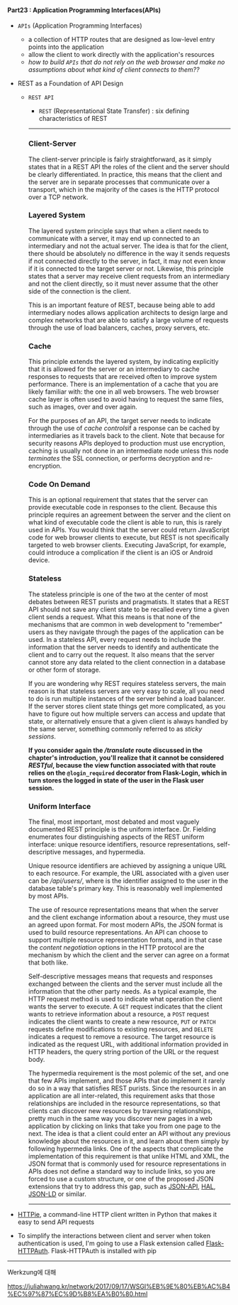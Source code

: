 #### Part23 : Application Programming Interfaces(APIs)

* `APIs` (Application Programming Interfaces)
  * a collection of HTTP routes that are designed as low-level entry points into the application
  * allow the client to work directly with the application's resources
  * *how to build `APIs` that do not rely on the web browser and make no assumptions about what kind of client connects to them??*



* REST as a Foundation of API Design

  * `REST API`

    * `REST` (Representational State Transfer) : six defining characteristics of REST

    ---

    ### Client-Server

    The client-server principle is fairly straightforward, as it simply states that in a REST API the roles of the client and the server should be clearly differentiated. In practice, this means that the client and the server are in separate processes that communicate over a transport, which in the majority of the cases is the HTTP protocol over a TCP network.

    ### Layered System

    The layered system principle says that when a client needs to communicate with a server, it may end up connected to an intermediary and not the actual server. The idea is that for the client, there should be absolutely no difference in the way it sends requests if not connected directly to the server, in fact, it may not even know if it is connected to the target server or not. Likewise, this principle states that a server may receive client requests from an intermediary and not the client directly, so it must never assume that the other side of the connection is the client.

    This is an important feature of REST, because being able to add intermediary nodes allows application architects to design large and complex networks that are able to satisfy a large volume of requests through the use of load balancers, caches, proxy servers, etc.

    ### Cache

    This principle extends the layered system, by indicating explicitly that it is allowed for the server or an intermediary to cache responses to requests that are received often to improve system performance. There is an implementation of a cache that you are likely familiar with: the one in all web browsers. The web browser cache layer is often used to avoid having to request the same files, such as images, over and over again.

    For the purposes of an API, the target server needs to indicate through the use of *cache controls*if a response can be cached by intermediaries as it travels back to the client. Note that because for security reasons APIs deployed to production must use encryption, caching is usually not done in an intermediate node unless this node *terminates* the SSL connection, or performs decryption and re-encryption.

    ### Code On Demand

    This is an optional requirement that states that the server can provide executable code in responses to the client. Because this principle requires an agreement between the server and the client on what kind of executable code the client is able to run, this is rarely used in APIs. You would think that the server could return JavaScript code for web browser clients to execute, but REST is not specifically targeted to web browser clients. Executing JavaScript, for example, could introduce a complication if the client is an iOS or Android device.

    ### Stateless

    The stateless principle is one of the two at the center of most debates between REST purists and pragmatists. It states that a REST API should not save any client state to be recalled every time a given client sends a request. What this means is that none of the mechanisms that are common in web development to "remember" users as they navigate through the pages of the application can be used. In a stateless API, every request needs to include the information that the server needs to identify and authenticate the client and to carry out the request. It also means that the server cannot store any data related to the client connection in a database or other form of storage.

    If you are wondering why REST requires stateless servers, the main reason is that stateless servers are very easy to scale, all you need to do is run multiple instances of the server behind a load balancer. If the server stores client state things get more complicated, as you have to figure out how multiple servers can access and update that state, or alternatively ensure that a given client is always handled by the same server, something commonly referred to as *sticky sessions*.

    **If you consider again the */translate* route discussed in the chapter's introduction, you'll realize that it cannot be considered *RESTful*, because the view function associated with that route relies on the `@login_required` decorator from Flask-Login, which in turn stores the logged in state of the user in the Flask user session.**

    ### Uniform Interface

    The final, most important, most debated and most vaguely documented REST principle is the uniform interface. Dr. Fielding enumerates four distinguishing aspects of the REST uniform interface: unique resource identifiers, resource representations, self-descriptive messages, and hypermedia.

    Unique resource identifiers are achieved by assigning a unique URL to each resource. For example, the URL associated with a given user can be */api/users/<user-id>*, where *<user-id>* is the identifier assigned to the user in the database table's primary key. This is reasonably well implemented by most APIs.

    The use of resource representations means that when the server and the client exchange information about a resource, they must use an agreed upon format. For most modern APIs, the JSON format is used to build resource representations. An API can choose to support multiple resource representation formats, and in that case the *content negotiation* options in the HTTP protocol are the mechanism by which the client and the server can agree on a format that both like.

    Self-descriptive messages means that requests and responses exchanged between the clients and the server must include all the information that the other party needs. As a typical example, the HTTP request method is used to indicate what operation the client wants the server to execute. A `GET` request indicates that the client wants to retrieve information about a resource, a `POST` request indicates the client wants to create a new resource, `PUT` or `PATCH` requests define modifications to existing resources, and `DELETE` indicates a request to remove a resource. The target resource is indicated as the request URL, with additional information provided in HTTP headers, the query string portion of the URL or the request body.

    The hypermedia requirement is the most polemic of the set, and one that few APIs implement, and those APIs that do implement it rarely do so in a way that satisfies REST purists. Since the resources in an application are all inter-related, this requirement asks that those relationships are included in the resource representations, so that clients can discover new resources by traversing relationships, pretty much in the same way you discover new pages in a web application by clicking on links that take you from one page to the next. The idea is that a client could enter an API without any previous knowledge about the resources in it, and learn about them simply by following hypermedia links. One of the aspects that complicate the implementation of this requirement is that unlike HTML and XML, the JSON format that is commonly used for resource representations in APIs does not define a standard way to include links, so you are forced to use a custom structure, or one of the proposed JSON extensions that try to address this gap, such as [JSON-API](http://jsonapi.org/), [HAL](http://stateless.co/hal_specification.html), [JSON-LD](https://json-ld.org/) or similar.

    ----



*  [HTTPie](https://httpie.org/), a command-line HTTP client written in Python that makes it easy to send API requests
* To simplify the interactions between client and server when token authentication is used, I'm going to use a Flask extension called [Flask-HTTPAuth](https://flask-httpauth.readthedocs.io/). Flask-HTTPAuth is installed with pip



---

Werkzung에 대해

https://juliahwang.kr/network/2017/09/17/WSGI%EB%9E%80%EB%AC%B4%EC%97%87%EC%9D%B8%EA%B0%80.html

